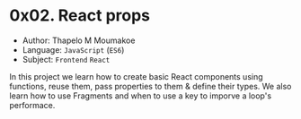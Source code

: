 # 0x02. React props

- Author: Thapelo M Moumakoe
- Language: `JavaScript` (`ES6`)
- Subject: `Frontend` `React`

In this project we learn how to create basic React components using functions, reuse them, pass properties to them & define their types. We also learn how to use Fragments and when to use a key to imporve a loop's performace.
